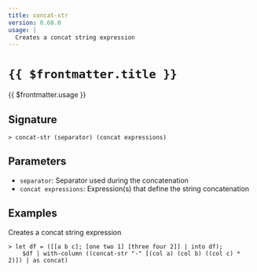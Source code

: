 ```yaml
---
title: concat-str
version: 0.68.0
usage: |
  Creates a concat string expression
---
```


# <code>{{ $frontmatter.title }}</code>

<div style='white-space: pre-wrap;'>{{ $frontmatter.usage }}</div>

## Signature

```> concat-str (separator) (concat expressions)```

## Parameters

 -  `separator`: Separator used during the concatenation
 -  `concat expressions`: Expression(s) that define the string concatenation

## Examples

Creates a concat string expression
```shell
> let df = ([[a b c]; [one two 1] [three four 2]] | into df);
    $df | with-column ((concat-str "-" [(col a) (col b) ((col c) * 2)]) | as concat)
```
